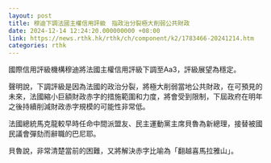 ```yaml
---
layout: post
title: 穆迪下調法國主權信用評級　指政治分裂極大削弱公共財政
date: 2024-12-14 12:24:20.000000000 +08:00
link: https://news.rthk.hk/rthk/ch/component/k2/1783466-20241214.htm
categories: rthk
---
```


國際信用評級機構穆迪將法國主權信用評級下調至Aa3，評級展望為穩定。

聲明說，下調評級是因為法國的政治分裂，將極大削弱當地公共財政，在可預見的未來，法國縮小巨額財政赤字的措施範圍和力度，將會受到限制，下屆政府在明年之後持續削減財政赤字規模的可能性非常低。

法國總統馬克龍較早時任命中間派盟友、民主運動黨主席貝魯為新總理，接替被國民議會彈劾而辭職的巴尼耶。

貝魯說，非常清楚當前的困難，又將解決赤字比喻為「翻越喜馬拉雅山」。
